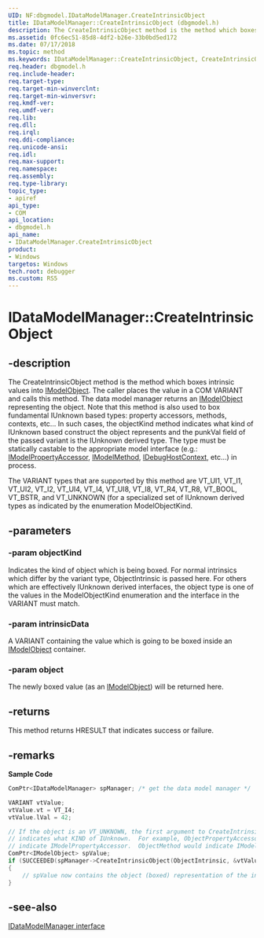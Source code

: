 ```yaml
---
UID: NF:dbgmodel.IDataModelManager.CreateIntrinsicObject
title: IDataModelManager::CreateIntrinsicObject (dbgmodel.h)
description: The CreateIntrinsicObject method is the method which boxes intrinsic values into IModelObject. The caller places the value in a COM VARIANT and calls this method. 
ms.assetid: 0fc6ec51-85d8-4df2-b26e-33b0bd5ed172
ms.date: 07/17/2018
ms.topic: method
ms.keywords: IDataModelManager::CreateIntrinsicObject, CreateIntrinsicObject, IDataModelManager.CreateIntrinsicObject, IDataModelManager::CreateIntrinsicObject, IDataModelManager.CreateIntrinsicObject
req.header: dbgmodel.h
req.include-header:
req.target-type:
req.target-min-winverclnt:
req.target-min-winversvr:
req.kmdf-ver:
req.umdf-ver:
req.lib:
req.dll:
req.irql: 
req.ddi-compliance:
req.unicode-ansi:
req.idl:
req.max-support:
req.namespace:
req.assembly:
req.type-library: 
topic_type: 
- apiref
api_type: 
- COM
api_location: 
- dbgmodel.h
api_name: 
- IDataModelManager.CreateIntrinsicObject
product:
- Windows
targetos: Windows
tech.root: debugger
ms.custom: RS5
---
```


# IDataModelManager::CreateIntrinsicObject


## -description

The CreateIntrinsicObject method is the method which boxes intrinsic values into [IModelObject](nn-dbgmodel-imodelobject.md). The caller places the value in a COM VARIANT and calls this method. The data model manager returns an [IModelObject](nn-dbgmodel-imodelobject.md) representing the object. Note that this method is also used to box fundamental IUnknown based types: property accessors, methods, contexts, etc... In such cases, the objectKind method indicates what kind of IUnknown based construct the object represents and the punkVal field of the passed variant is the IUnknown derived type. The type must be statically castable to the appropriate model interface (e.g.: [IModelPropertyAccessor](nn-dbgmodel-imodelpropertyaccessor.md), [IModelMethod](nn-dbgmodel-imodelmethod.md), [IDebugHostContext](nn-dbgmodel-idebughostcontext.md), etc...) in process. 

The VARIANT types that are supported by this method are VT_UI1, VT_I1, VT_UI2, VT_I2, VT_UI4, VT_I4, VT_UI8, VT_I8, VT_R4, VT_R8, VT_BOOL, VT_BSTR, and VT_UNKNOWN (for a specialized set of IUnknown derived types as indicated by the enumeration ModelObjectKind. 


## -parameters

### -param objectKind

Indicates the kind of object which is being boxed. For normal intrinsics which differ by the variant type, ObjectIntrinsic is passed here. For others which are effectively IUnknown derived interfaces, the object type is one of the values in the ModelObjectKind enumeration and the interface in the VARIANT must match.


### -param intrinsicData
A VARIANT containing the value which is going to be boxed inside an [IModelObject](nn-dbgmodel-imodelobject.md) container.

### -param object
The newly boxed value (as an [IModelObject](nn-dbgmodel-imodelobject.md)) will be returned here.


## -returns

This method returns HRESULT that indicates success or failure.

## -remarks

**Sample Code**

```cpp
ComPtr<IDataModelManager> spManager; /* get the data model manager */

VARIANT vtValue;
vtValue.vt = VT_I4;
vtValue.lVal = 42;

// If the object is an VT_UNKNOWN, the first argument to CreateIntrinsicObject
// indicates what KIND of IUnknown.  For example, ObjectPropertyAccessor would 
// indicate IModelPropertyAccessor.  ObjectMethod would indicate IModelMethod, etc...
ComPtr<IModelObject> spValue;
if (SUCCEEDED(spManager->CreateIntrinsicObject(ObjectIntrinsic, &vtValue, &spValue)))
{
    // spValue now contains the object (boxed) representation of the int value 42.
}
```


## -see-also

[IDataModelManager interface](nn-dbgmodel-idatamodelmanager.md)
